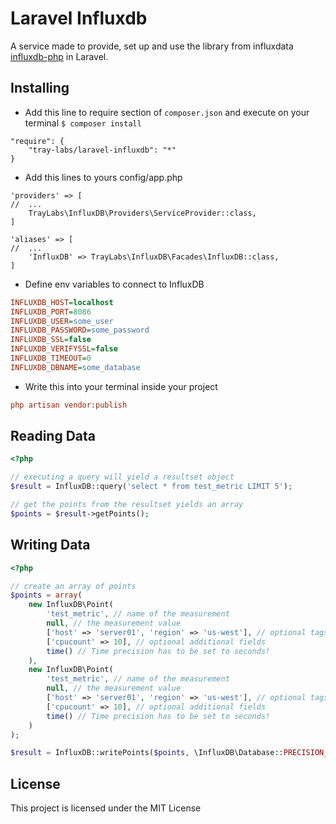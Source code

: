 # Laravel Influxdb

A service made to provide, set up and use the library from influxdata [influxdb-php](https://github.com/influxdata/influxdb-php/) in Laravel.

## Installing

* Add this line to require section of ```composer.json``` and execute on your terminal ```$ composer install```

```
"require": {
    "tray-labs/laravel-influxdb": "*"
}
```

* Add this lines to yours config/app.php

```
'providers' => [
//  ...
    TrayLabs\InfluxDB\Providers\ServiceProvider::class,
]
```

```
'aliases' => [
//  ...
    'InfluxDB' => TrayLabs\InfluxDB\Facades\InfluxDB::class,
]
```

* Define env variables to connect to InfluxDB

```ini
INFLUXDB_HOST=localhost
INFLUXDB_PORT=8086
INFLUXDB_USER=some_user
INFLUXDB_PASSWORD=some_password
INFLUXDB_SSL=false
INFLUXDB_VERIFYSSL=false
INFLUXDB_TIMEOUT=0
INFLUXDB_DBNAME=some_database
```

* Write this into your terminal inside your project

```ini
php artisan vendor:publish
```

## Reading Data

```php
<?php

// executing a query will yield a resultset object
$result = InfluxDB::query('select * from test_metric LIMIT 5');

// get the points from the resultset yields an array
$points = $result->getPoints();
```

## Writing Data

```php
<?php

// create an array of points
$points = array(
    new InfluxDB\Point(
        'test_metric', // name of the measurement
        null, // the measurement value
        ['host' => 'server01', 'region' => 'us-west'], // optional tags
        ['cpucount' => 10], // optional additional fields
        time() // Time precision has to be set to seconds!
    ),
    new InfluxDB\Point(
        'test_metric', // name of the measurement
        null, // the measurement value
        ['host' => 'server01', 'region' => 'us-west'], // optional tags
        ['cpucount' => 10], // optional additional fields
        time() // Time precision has to be set to seconds!
    )
);

$result = InfluxDB::writePoints($points, \InfluxDB\Database::PRECISION_SECONDS);
```

License
----

This project is licensed under the MIT License
